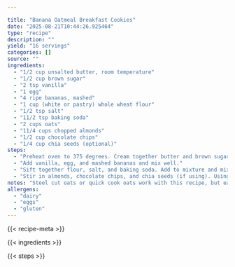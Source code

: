 ```yaml
---

title: "Banana Oatmeal Breakfast Cookies"
date: "2025-08-21T10:44:26.925464"
type: "recipe"
description: ""
yield: "16 servings"
categories: []
source: ""
ingredients:
  - "1/2 cup unsalted butter, room temperature"
  - "1/2 cup brown sugar"
  - "2 tsp vanilla"
  - "1 egg"
  - "4 ripe bananas, mashed"
  - "1 cup (white or pastry) whole wheat flour"
  - "1/2 tsp salt"
  - "11/2 tsp baking soda"
  - "2 cups oats"
  - "11/4 cups chopped almonds"
  - "1/2 cup chocolate chips"
  - "1/4 cup chia seeds (optional)"
steps:
  - "Preheat oven to 375 degrees. Cream together butter and brown sugar."
  - "Add vanilla, egg, and mashed bananas and mix well."
  - "Sift together flour, salt, and baking soda. Add to mixture and mix well."
  - "Stir in almonds, chocolate chips, and chia seeds (if using). Using a 1/4 cup measure, scoop dough onto parchment lined baking sheets. Bake for 15 minutes or until golden brown, rotating halfway through."
notes: "Steel cut oats or quick cook oats work with this recipe, but each provides a different texture. If you can't find white or pastry whole wheat flour, you can substitute all-purporse flour, or a half and half mixture of whole wheat flour and all-purpose flour. The cookies can be kept fresh for a few days or frozen."
allergens:
  - "dairy"
  - "eggs"
  - "gluten"
---
```


{{< recipe-meta >}}

{{< ingredients >}}

{{< steps >}}
